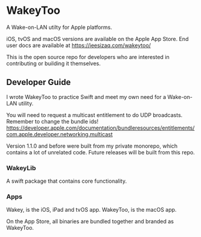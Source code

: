 # WakeyToo
A Wake-on-LAN utilty for Apple platforms.

iOS, tvOS and macOS versions are available on the Apple App Store. 
End user docs are available at https://ieesizaq.com/wakeytoo/

This is the open source repo for developers who are interested in contributing or building it themselves.

## Developer Guide
I wrote WakeyToo to practice Swift and meet my own need for a Wake-on-LAN utility.

You will need to request a multicast entitlement to do UDP broadcasts. Remember to change the bundle ids!
https://developer.apple.com/documentation/bundleresources/entitlements/com.apple.developer.networking.multicast

Version 1.1.0 and before were built from my private monorepo, which contains a lot of unrelated code. 
Future releases will be built from this repo.

### WakeyLib
A swift package that contains core functionality.

### Apps
Wakey, is the iOS, iPad and tvOS app.
WakeyToo, is the macOS app.

On the App Store, all binaries are bundled together and branded as WakeyToo.

